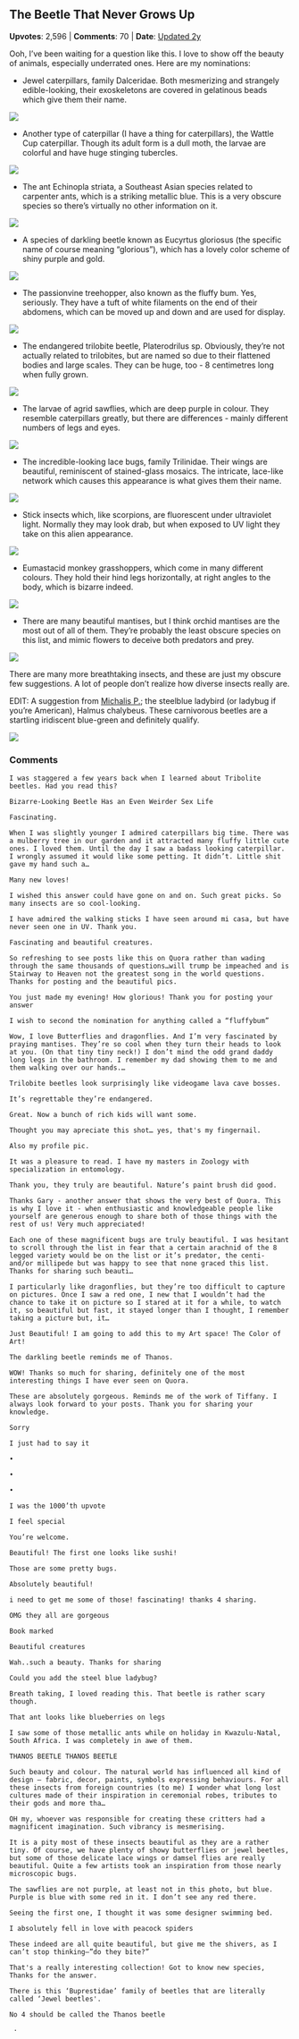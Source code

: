 ## The Beetle That Never Grows Up
    
**Upvotes**: 2,596 | **Comments**: 70 | **Date**: [Updated 2y](https://www.quora.com/What-are-the-cutest-insects/answer/Gary-Meaney)

Ooh, I’ve been waiting for a question like this. I love to show off the beauty of animals, especially underrated ones. Here are my nominations:

*   Jewel caterpillars, family Dalceridae. Both mesmerizing and strangely edible-looking, their exoskeletons are covered in gelatinous beads which give them their name.

![](https://qph.fs.quoracdn.net/main-qimg-f2adda50d4af26935c941e701c368870-lq)

*   Another type of caterpillar (I have a thing for caterpillars), the Wattle Cup caterpillar. Though its adult form is a dull moth, the larvae are colorful and have huge stinging tubercles.

![](https://qph.fs.quoracdn.net/main-qimg-77d84ff4df741b73303d1b44d6a42a08)

*   The ant Echinopla striata, a Southeast Asian species related to carpenter ants, which is a striking metallic blue. This is a very obscure species so there’s virtually no other information on it.

![](https://qph.fs.quoracdn.net/main-qimg-d54f6d249b53119e50e6e8b80c4784ed-lq)

*   A species of darkling beetle known as Eucyrtus gloriosus (the specific name of course meaning “glorious”), which has a lovely color scheme of shiny purple and gold.

![](https://qph.fs.quoracdn.net/main-qimg-53b6ac8385087e0d31ca3f7c7f7dc2d4-lq)

*   The passionvine treehopper, also known as the fluffy bum. Yes, seriously. They have a tuft of white filaments on the end of their abdomens, which can be moved up and down and are used for display.

![](https://qph.fs.quoracdn.net/main-qimg-4840857f061406806a18b7cd2d1e5e63-lq)

*   The endangered trilobite beetle, Platerodrilus sp. Obviously, they’re not actually related to trilobites, but are named so due to their flattened bodies and large scales. They can be huge, too - 8 centimetres long when fully grown.

![](https://qph.fs.quoracdn.net/main-qimg-25bed9d23134f0091c1f77704fd14785-lq)

*   The larvae of agrid sawflies, which are deep purple in colour. They resemble caterpillars greatly, but there are differences - mainly different numbers of legs and eyes.

![](https://qph.fs.quoracdn.net/main-qimg-96626e50c6e900abbdc8d92248ae1577-lq)

*   The incredible-looking lace bugs, family Trilinidae. Their wings are beautiful, reminiscent of stained-glass mosaics. The intricate, lace-like network which causes this appearance is what gives them their name.

![](https://qph.fs.quoracdn.net/main-qimg-01bb5cc151461e02e8424e128b17670b-lq)

*   Stick insects which, like scorpions, are fluorescent under ultraviolet light. Normally they may look drab, but when exposed to UV light they take on this alien appearance.

![](https://qph.fs.quoracdn.net/main-qimg-0e7e06bcb5268d0ac7d0bdeba648d324-lq)

*   Eumastacid monkey grasshoppers, which come in many different colours. They hold their hind legs horizontally, at right angles to the body, which is bizarre indeed.

![](https://qph.fs.quoracdn.net/main-qimg-45eb361806ccee77d1e2f1a2818dcd7f-lq)

*   There are many beautiful mantises, but I think orchid mantises are the most out of all of them. They’re probably the least obscure species on this list, and mimic flowers to deceive both predators and prey.

![](https://qph.fs.quoracdn.net/main-qimg-176d34307f4861f297e7aad09ce15758-lq)

There are many more breathtaking insects, and these are just my obscure few suggestions. A lot of people don’t realize how diverse insects really are.

EDIT: A suggestion from [Michalis P.](https://www.quora.com/profile/Michalis-P-2 "www.quora.com"); the steelblue ladybird (or ladybug if you’re American), Halmus chalybeus. These carnivorous beetles are a startling iridiscent blue-green and definitely qualify.

![](https://qph.fs.quoracdn.net/main-qimg-377dc397c86d30a575be2207b97a44db-lq)

### Comments

```
I was staggered a few years back when I learned about Tribolite beetles. Had you read this?

Bizarre-Looking Beetle Has an Even Weirder Sex Life

Fascinating.
```

```
When I was slightly younger I admired caterpillars big time. There was a mulberry tree in our garden and it attracted many fluffy little cute ones. I loved them. Until the day I saw a badass looking caterpillar. I wrongly assumed it would like some petting. It didn’t. Little shit gave my hand such a…
```

```
Many new loves!
```

```
I wished this answer could have gone on and on. Such great picks. So many insects are so cool-looking.
```

```
I have admired the walking sticks I have seen around mi casa, but have never seen one in UV. Thank you.
```

```
Fascinating and beautiful creatures.

So refreshing to see posts like this on Quora rather than wading through the same thousands of questions…will trump be impeached and is Stairway to Heaven not the greatest song in the world questions. Thanks for posting and the beautiful pics.
```

```
You just made my evening! How glorious! Thank you for posting your answer
```

```
I wish to second the nomination for anything called a “fluffybum”
```

```
Wow, I love Butterflies and dragonflies. And I’m very fascinated by praying mantises. They’re so cool when they turn their heads to look at you. (On that tiny tiny neck!) I don’t mind the odd grand daddy long legs in the bathroom. I remember my dad showing them to me and them walking over our hands.…
```

```
Trilobite beetles look surprisingly like videogame lava cave bosses.

It’s regrettable they’re endangered.
```

```
Great. Now a bunch of rich kids will want some.
```

```
Thought you may apreciate this shot… yes, that's my fingernail.

Also my profile pic.
```

```
It was a pleasure to read. I have my masters in Zoology with specialization in entomology.
```

```
Thank you, they truly are beautiful. Nature’s paint brush did good.
```

```
Thanks Gary - another answer that shows the very best of Quora. This is why I love it - when enthusiastic and knowledgeable people like yourself are generous enough to share both of those things with the rest of us! Very much appreciated!
```

```
Each one of these magnificent bugs are truly beautiful. I was hesitant to scroll through the list in fear that a certain arachnid of the 8 legged variety would be on the list or it’s predator, the centi- and/or millipede but was happy to see that none graced this list. Thanks for sharing such beauti…
```

```
I particularly like dragonflies, but they’re too difficult to capture on pictures. Once I saw a red one, I new that I wouldn’t had the chance to take it on picture so I stared at it for a while, to watch it, so beautiful but fast, it stayed longer than I thought, I remember taking a picture but, it…
```

```
Just Beautiful! I am going to add this to my Art space! The Color of Art!
```

```
The darkling beetle reminds me of Thanos.
```

```
WOW! Thanks so much for sharing, definitely one of the most interesting things I have ever seen on Quora.
```

```
These are absolutely gorgeous. Reminds me of the work of Tiffany. I always look forward to your posts. Thank you for sharing your knowledge.
```

```
Sorry

I just had to say it

•

•

•

I was the 1000’th upvote

I feel special

You’re welcome.
```

```
Beautiful! The first one looks like sushi!
```

```
Those are some pretty bugs.
```

```
Absolutely beautiful!
```

```
i need to get me some of those! fascinating! thanks 4 sharing.
```

```
OMG they all are gorgeous
```

```
Book marked
```

```
Beautiful creatures
```

```
Wah..such a beauty. Thanks for sharing
```

```
Could you add the steel blue ladybug?
```

```
Breath taking, I loved reading this. That beetle is rather scary though.
```

```
That ant looks like blueberries on legs
```

```
I saw some of those metallic ants while on holiday in Kwazulu-Natal, South Africa. I was completely in awe of them.
```

```
THANOS BEETLE THANOS BEETLE
```

```
Such beauty and colour. The natural world has influenced all kind of design — fabric, decor, paints, symbols expressing behaviours. For all these insects from foreign countries (to me) I wonder what long lost cultures made of their inspiration in ceremonial robes, tributes to their gods and more tha…
```

```
OH my, whoever was responsible for creating these critters had a magnificent imagination. Such vibrancy is mesmerising.
```

```
It is a pity most of these insects beautiful as they are a rather tiny. Of course, we have plenty of showy butterflies or jewel beetles, but some of those delicate lace wings or damsel flies are really beautiful. Quite a few artists took an inspiration from those nearly microscopic bugs.
```

```
The sawflies are not purple, at least not in this photo, but blue. Purple is blue with some red in it. I don’t see any red there.
```

```
Seeing the first one, I thought it was some designer swimming bed.
```

```
I absolutely fell in love with peacock spiders
```

```
These indeed are all quite beautiful, but give me the shivers, as I can’t stop thinking—”do they bite?”
```

```
That's a really interesting collection! Got to know new species, Thanks for the answer.

There is this ‘Buprestidae’ family of beetles that are literally called ‘Jewel beetles'.
```

```
No 4 should be called the Thanos beetle
```

```
 · 
```

